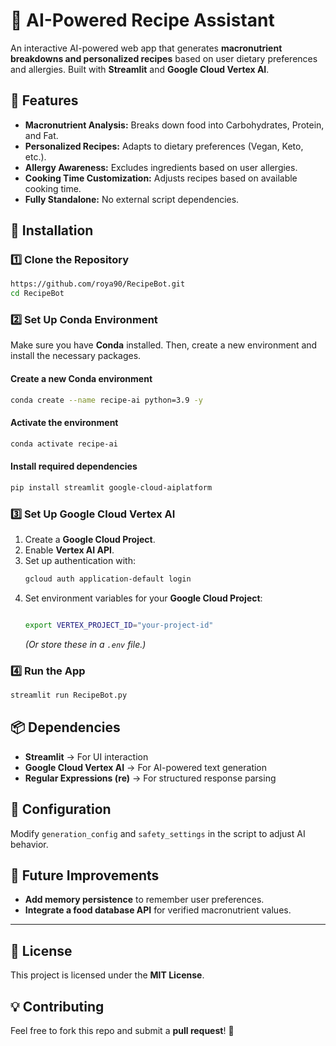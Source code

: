 # 🍲 AI-Powered Recipe Assistant

An interactive AI-powered web app that generates **macronutrient breakdowns and personalized recipes** based on user dietary preferences and allergies. Built with **Streamlit** and **Google Cloud Vertex AI**.

## 🚀 Features
- **Macronutrient Analysis:** Breaks down food into Carbohydrates, Protein, and Fat.
- **Personalized Recipes:** Adapts to dietary preferences (Vegan, Keto, etc.).
- **Allergy Awareness:** Excludes ingredients based on user allergies.
- **Cooking Time Customization:** Adjusts recipes based on available cooking time.
- **Fully Standalone:** No external script dependencies.

## 📌 Installation

### 1️⃣ **Clone the Repository**
```bash
https://github.com/roya90/RecipeBot.git
cd RecipeBot
```

### 2️⃣ **Set Up Conda Environment**
Make sure you have **Conda** installed. Then, create a new environment and install the necessary packages.

#### **Create a new Conda environment**
```bash
conda create --name recipe-ai python=3.9 -y
```

#### **Activate the environment**
```bash
conda activate recipe-ai
```

#### **Install required dependencies**
```bash
pip install streamlit google-cloud-aiplatform 
```

### 3️⃣ **Set Up Google Cloud Vertex AI**
1. Create a **Google Cloud Project**.
2. Enable **Vertex AI API**.
3. Set up authentication with:
   ```bash
   gcloud auth application-default login
   ```
4. Set environment variables for your **Google Cloud Project**:
   ```bash

   export VERTEX_PROJECT_ID="your-project-id"
   ```
   *(Or store these in a `.env` file.)*

### 4️⃣ **Run the App**
```bash
streamlit run RecipeBot.py
```

## 📦 Dependencies
- **Streamlit** → For UI interaction
- **Google Cloud Vertex AI** → For AI-powered text generation
- **Regular Expressions (re)** → For structured response parsing

## 🔧 Configuration
Modify `generation_config` and `safety_settings` in the script to adjust AI behavior.

## 🎯 Future Improvements
- **Add memory persistence** to remember user preferences.
- **Integrate a food database API** for verified macronutrient values.

---

## 📜 License
This project is licensed under the **MIT License**.

## 💡 Contributing
Feel free to fork this repo and submit a **pull request**! 🚀
